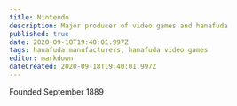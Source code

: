 ```yaml
---
title: Nintendo
description: Major producer of video games and hanafuda
published: true
date: 2020-09-18T19:40:01.997Z
tags: hanafuda manufacturers, hanafuda video games
editor: markdown
dateCreated: 2020-09-18T19:40:01.997Z
---
```


Founded September 1889